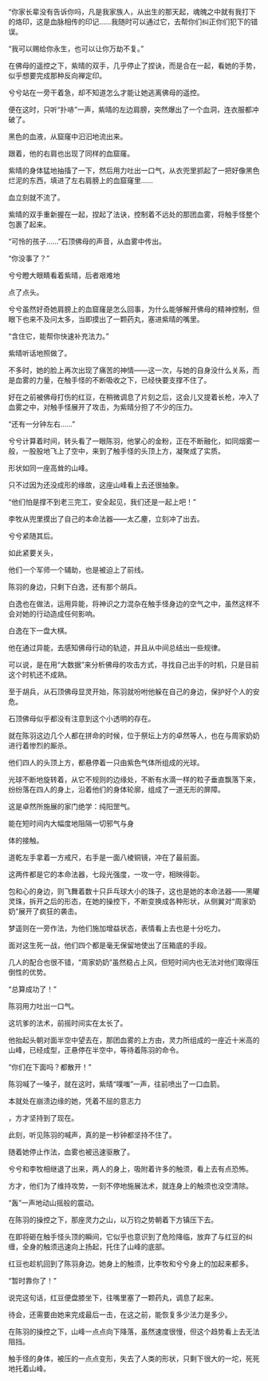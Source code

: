 “你家长辈没有告诉你吗，凡是我家族人，从出生的那天起，魂魄之中就有我打下的烙印，这是血脉相传的印记……我随时可以通过它，去帮你们纠正你们犯下的错误。

“我可以赐给你永生，也可以让你万劫不复。”

在佛母的遥控之下，紫晴的双手，几乎停止了捏诀，而是合在一起，看她的手势，似乎想要完成那种反向禅定印。

兮兮站在一旁干着急，却不知道怎么才能让她逃离佛母的遥控。

便在这时，只听“扑哧”一声，紫晴的左边肩膀，突然爆出了一个血洞，连衣服都冲破了。

黑色的血液，从窟窿中汩汩地流出来。

跟着，他的右肩也出现了同样的血窟窿。

紫晴的身体猛地抽搐了一下，然后用力吐出一口气，从衣兜里抓起了一把好像黑色烂泥的东西，填进了左右肩膀上的血窟窿里……

血立刻就不流了。

紫晴的双手重新握在一起，捏起了法诀，控制着不远处的那团血雾，将触手怪整个包裹了起来。

“可怜的孩子……”石顶佛母的声音，从血雾中传出。

“你没事了？”

兮兮瞪大眼睛看着紫晴，后者艰难地

点了点头。

兮兮虽然好奇她肩膀上的血窟窿是怎么回事，为什么能够解开佛母的精神控制，但眼下也来不及问太多，当即摸出了一颗药丸，塞进紫晴的嘴里。

“含住它，能帮你快速补充法力。”

紫晴听话地照做了。

不多时，她的脸上再次出现了痛苦的神情——这一次，与她的自身没什么关系，而是血雾的力量，在触手怪的不断吸收之下，已经快要支撑不住了。

好在之前被佛母打伤的红豆，在稍微调息了片刻之后，这会儿又提着长枪，冲入了血雾之中，对触手怪展开了攻击，为紫晴分担了不少的压力。

“还有一分钟左右……”

兮兮计算着时间，转头看了一眼陈羽，他掌心的金粉，正在不断融化，如同烟雾一般，一股股地飞上了空中，来到了触手怪的头顶上方，凝聚成了实质。

形状如同一座高耸的山峰。

只不过因为还没成形的缘故，这座山峰看上去还很抽象。

“他们怕是撑不到老三完工，安全起见，我们还是一起上吧！”

李牧从兜里摸出了自己的本命法器——太乙麈，立刻冲了出去。

兮兮紧随其后。

如此紧要关头，

他们一个军师一个辅助，也是被迫上了前线。

陈羽的身边，只剩下白逸，还有那个胡兵。

白逸也在做法，运用异能，将神识之力混杂在触手怪身边的空气之中，虽然这样不会对她的行动造成任何影响。

白逸在下一盘大棋。

他在通过异能，去感知佛母行动的轨迹，并且从中间总结出一些规律。

可以说，是在用“大数据”来分析佛母的攻击方式，寻找自己出手的时机，只是目前这个时机还不成熟。

至于胡兵，从石顶佛母显灵开始，陈羽就吩咐他躲在自己的身边，保护好个人的安危。

石顶佛母似乎都没有注意到这个小透明的存在。

就在陈羽这边几个人都在拼命的时候，位于祭坛上方的卓然等人，也在与周家奶奶进行着惨烈的厮杀。

他们四人的头顶上方，都悬停着一只由紫色气体所组成的光球。

光球不断地旋转着，从它不规则的边缘处，不断有水滴一样的粒子垂直飘落下来，纷纷落在四人的身上，沿着他们的身体轮廓，组成了一道无形的屏障。

这是卓然所施展的家门绝学：纯阳罡气。

能在短时间内大幅度地阻隔一切邪气与身

体的接触。

道乾左手拿着一方戒尺，右手是一面八棱铜镜，冲在了最前面。

这两件都是它的本命法器，七段光强度，一攻一守，相映得彰。

包和心的身边，则飞舞着数十只乒乓球大小的珠子，这也是她的本命法器——黑曜灵珠，拆开之后的形态，在她的操控下，不断变换成各种形状，从侧翼对“周家奶奶”展开了疯狂的袭击。

梦遥则在一旁作法，为他们施加增益状态，表情看上去也是十分吃力。

面对这生死一战，他们四个都是毫无保留地使出了压箱底的手段。

几人的配合也很不错，“周家奶奶”虽然稳占上风，但短时间内也无法对他们取得压倒性的优势。

“总算成功了！”

陈羽用力吐出一口气。

这坑爹的法术，前摇时间实在太长了。

他抬起头朝对面半空中望去在，那团血雾的上方由，灵力所组成的一座近十米高的山峰，已经成型，正悬停在半空中，等待着陈羽的命令。

“你们在下面吗？都散开！”

陈羽喊了一嗓子，就在这时，紫晴“噗嗤”一声，往前喷出了一口血箭。

本就处在崩溃边缘的她，凭着不屈的意志力

，方才坚持到了现在。

此刻，听见陈羽的喊声，真的是一秒钟都坚持不住了。

随着她停止作法，血雾也被迅速驱散了。

兮兮和李牧相继退了出来，两人的身上，吸附着许多的触须，看上去有点恐怖。

方才，他们为了维持攻势，一刻不停地施展法术，就连身上的触须也没空清除。

“轰”一声地动山摇般的震动。

在陈羽的操控之下，那座灵力之山，以万钧之势朝着下方镇压下去。

在即将砸在触手怪头顶的瞬间，它似乎也意识到了危险降临，放弃了与红豆的纠缠，全身的触须迅速向上扬起，托住了山峰的底部。

红豆也趁机回到了陈羽身边。她身上的触须，比李牧和兮兮身上的加起来都多。

“暂时靠你了！”

说完这句话，红豆便盘膝坐下，往嘴里塞了一颗药丸，调息了起来。

待会，还需要由她来完成最后一击，在这之前，能恢复多少法力是多少。

在陈羽的操控之下，山峰一点点向下降落，虽然速度很慢，但这个趋势看上去无法阻挡。

触手怪的身体，被压的一点点变形，失去了人类的形状，只剩下很大的一坨，死死地托着山峰。
